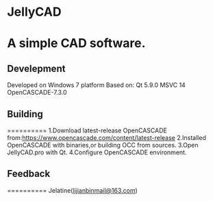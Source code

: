 # JellyCAD
A simple CAD software.
==========
## Develepment
Developed on Windows 7 platform
Based on:
Qt 5.9.0
MSVC 14
OpenCASCADE-7.3.0

## Building
==========
1.Download latest-release OpenCASCADE from:https://www.opencascade.com/content/latest-release
2.Installed OpenCASCADE with binaries,or building OCC from sources.
3.Open JellyCAD.pro with Qt.
4.Configure OpenCASCADE environment.


## Feedback
==========
Jelatine(lijianbinmail@163.com)
